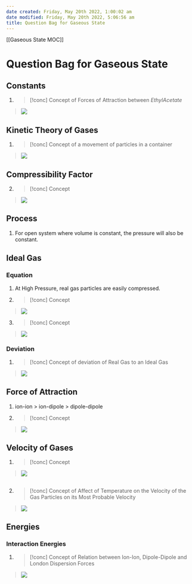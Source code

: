 ```yaml
---
date created: Friday, May 20th 2022, 1:00:02 am
date modified: Friday, May 20th 2022, 5:06:56 am
title: Question Bag for Gaseous State
---
```

[[Gaseous State MOC]]

# Question Bag for Gaseous State

## Constants

1. >[!conc] Concept of Forces of Attraction between $Ethyl Acetate$
>![](https://i.imgur.com/jFKREOV.png)

## Kinetic Theory of Gases

1. >[!conc] Concept of a movement of particles in a container
>![](https://i.imgur.com/RoeamvW.png)

## Compressibility Factor

2. >[!conc] Concept
>![](https://i.imgur.com/93NWPnw.png)

## Process

1. For open system where volume is constant, the pressure will also be constant.

## Ideal Gas

### Equation

1. At High Pressure, real gas particles are easily compressed.
2. >[!conc] Concept
>![](https://i.imgur.com/kcEKnRB.png)

3. >[!conc] Concept
>![](https://i.imgur.com/Jicytyx.png)

### Deviation

1. >[!conc] Concept of deviation of Real Gas to an Ideal Gas
>![](https://i.imgur.com/TZqI3zT.png)

## Force of Attraction

1. ion-ion $\gt$ ion-dipole $\gt$ dipole-dipole
2. >[!conc] Concept
>![](https://i.imgur.com/9vw1NQP.png)

## Velocity of Gases

1. >[!conc] Concept
>![](https://i.imgur.com/V5tNS6h.png)

##
2. >[!conc] Concept of Affect of Temperature on the Velocity of the Gas Particles on its Most Probable Velocity

>![](https://i.imgur.com/cD2vjWl.png)

## Energies

### Interaction Energies

1. >[!conc] Concept of Relation between Ion-Ion, Dipole-Dipole and London Dispersion Forces
>![](https://i.imgur.com/8IeEMxK.png)
